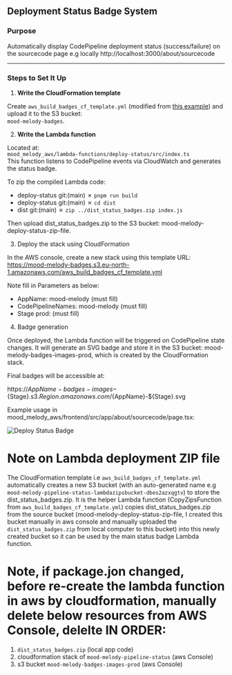 ## Deployment Status Badge System

### Purpose

Automatically display CodePipeline deployment status (success/failure) on the sourcecode page e.g locally http://localhost:3000/about/sourcecode

---

### Steps to Set It Up

1. **Write the CloudFormation template**

Create `aws_build_badges_cf_template.yml` (modified from [this example](https://aws-build-badges-deployment-bucket.s3-eu-west-1.amazonaws.com/aws_build_badges_cf_template.yml)) and upload it to the S3 bucket:  
 `mood-melody-badges`.

2. **Write the Lambda function**

Located at:  
 `mood_melody_aws/lambda-functions/deploy-status/src/index.ts`  
 This function listens to CodePipeline events via CloudWatch and generates the status badge.

To zip the compiled Lambda code:

- deploy-status git:(main) ✗ `pnpm run build`
- deploy-status git:(main) ✗ `cd dist`
- dist git:(main) ✗ `zip ../dist_status_badges.zip index.js`

Then upload dist_status_badges.zip to the S3 bucket:
mood-melody-deploy-status-zip-file.

3. Deploy the stack using CloudFormation

In the AWS console, create a new stack using this template URL:
https://mood-melody-badges.s3.eu-north-1.amazonaws.com/aws_build_badges_cf_template.yml

Note fill in Parameters as below:

- AppName: mood-melody (must fill)
- CodePipelineNames: mood-melody (must fill)
- Stage prod: (must fill)

4. Badge generation

Once deployed, the Lambda function will be triggered on CodePipeline state changes.
It will generate an SVG badge and store it in the S3 bucket:
mood-melody-badges-images-prod, which is created by the CloudFormation stack.

Final badges will be accessible at:

https://${AppName}-badges-images-${Stage}.s3.${Region}.amazonaws.com/${AppName}-${Stage}.svg

Example usage in mood_melody_aws/frontend/src/app/about/sourcecode/page.tsx:

<img
  src="https://mood-melody-badges-images-prod.s3.eu-north-1.amazonaws.com/mood-melody-prod.svg"
  alt="Deploy Status Badge"
/>

# Note on Lambda deployment ZIP file

The CloudFormation template i.e `aws_build_badges_cf_template.yml` automatically creates a new S3 bucket (with an auto-generated name e.g `mood-melody-pipeline-status-lambdazipsbucket-dbes2azxqgtv`) to store the dist_status_badges.zip.
It is the helper Lambda function (CopyZipsFunction from `aws_build_badges_cf_template.yml`) copies dist_status_badges.zip from the source bucket (mood-melody-deploy-status-zip-file, I created this bucket manually in aws console and manually uploaded the `dist_status_badges.zip` from local computer to this bucket) into this newly created bucket so it can be used by the main status badge Lambda function.

# Note, if package.jon changed, before re-create the lambda function in aws by cloudformation, manually delete below resources from AWS Console, delelte IN ORDER:

1. `dist_status_badges.zip` (local app code)
2. cloudformation stack of `mood-melody-pipeline-status` (aws Console)
3. s3 bucket `mood-melody-badges-images-prod` (aws Console)
